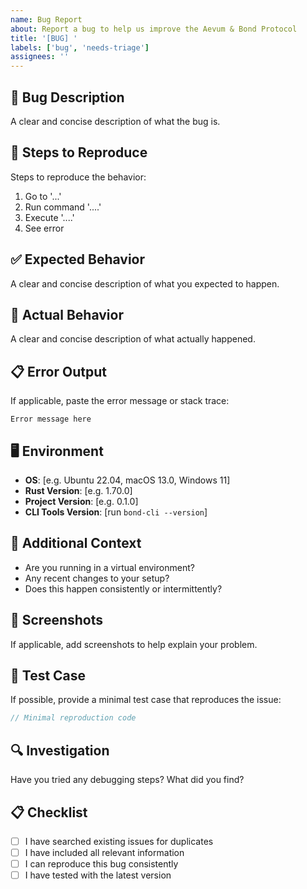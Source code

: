 ```yaml
---
name: Bug Report
about: Report a bug to help us improve the Aevum & Bond Protocol
title: '[BUG] '
labels: ['bug', 'needs-triage']
assignees: ''
---
```


## 🐛 Bug Description
A clear and concise description of what the bug is.

## 🔄 Steps to Reproduce
Steps to reproduce the behavior:
1. Go to '...'
2. Run command '....'
3. Execute '....'
4. See error

## ✅ Expected Behavior
A clear and concise description of what you expected to happen.

## 🚨 Actual Behavior
A clear and concise description of what actually happened.

## 📋 Error Output
If applicable, paste the error message or stack trace:
```
Error message here
```

## 🖥️ Environment
- **OS**: [e.g. Ubuntu 22.04, macOS 13.0, Windows 11]
- **Rust Version**: [e.g. 1.70.0]
- **Project Version**: [e.g. 0.1.0]
- **CLI Tools Version**: [run `bond-cli --version`]

## 🔧 Additional Context
- Are you running in a virtual environment?
- Any recent changes to your setup?
- Does this happen consistently or intermittently?

## 📸 Screenshots
If applicable, add screenshots to help explain your problem.

## 🧪 Test Case
If possible, provide a minimal test case that reproduces the issue:
```rust
// Minimal reproduction code
```

## 🔍 Investigation
Have you tried any debugging steps? What did you find?

## 📋 Checklist
- [ ] I have searched existing issues for duplicates
- [ ] I have included all relevant information
- [ ] I can reproduce this bug consistently
- [ ] I have tested with the latest version
